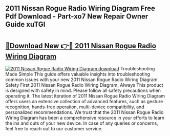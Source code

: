 ## 2011 Nissan Rogue Radio Wiring Diagram Free Pdf Download - Part-xo7 New Repair Owner Guide xuTGI

# <h2><a href="http://dfksi6v.blite.top/?on=2011+Nissan+Rogue+Radio+Wiring+Diagram">🔗Download New 👉🔴 2011 Nissan Rogue Radio Wiring Diagram</a></h2>

[![2011 Nissan Rogue Radio Wiring Diagram download](https://i.imgur.com/lujVjoI.png)](http://dfksi6v.blite.top/?on=2011+Nissan+Rogue+Radio+Wiring+Diagram)
Troubleshooting Made Simple This guide offers valuable insights into troubleshooting common issues with your new 2011 Nissan Rogue Radio Wiring Diagram. Safety First 2011 Nissan Rogue Radio Wiring Diagram, Always This product is designed with safety in mind. Please follow all safety precautions when operating it. The latest iteration of 2011 Nissan Rogue Radio Wiring Diagram offers users an extensive collection of advanced features, such as gesture recognition, hands-free operation, multi-device compatibility, and personalized recommendations. We trust that the 2011 Nissan Rogue Radio Wiring Diagram has been a comprehensive resource in your efforts to learn the ins and outs of your new device. In case of any queries or concerns, feel free to reach out to our customer service.
